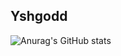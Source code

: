 ## Y s h g o d d 
 
 ![Anurag's GitHub stats](https://github-readme-stats.vercel.app/api?username=anuraghazra&show_icons=true&theme=radical)
